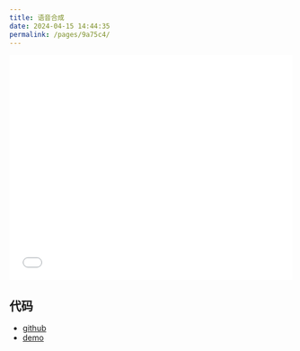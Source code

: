 ```yaml
---
title: 语音合成
date: 2024-04-15 14:44:35
permalink: /pages/9a75c4/
---
```


<Badge text="项目Demo" type="error" vertical="middle"/>

<iframe id="iframe" width=100% height=400 frameborder=0 allowfullscreen="true" src="/demos/03/index.html">  
 </iframe>

## 代码

- [github](https://github.com/wangxiaoze-view/knowledge-base/tree/main/docs/.vuepress/public/demos/03)
- [demo](https://www.wangxiaoze.wang/demos/03/index.html)
